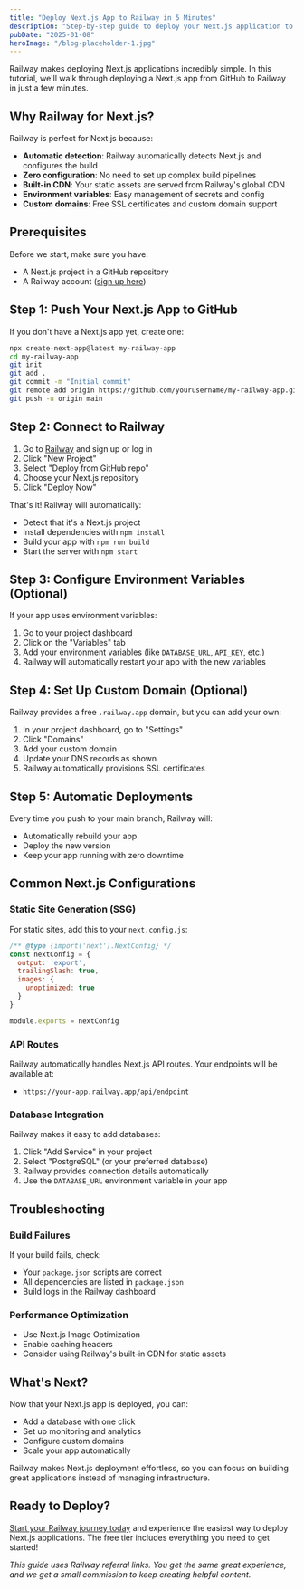 ```yaml
---
title: "Deploy Next.js App to Railway in 5 Minutes"
description: "Step-by-step guide to deploy your Next.js application to Railway platform with automatic builds and custom domains."
pubDate: "2025-01-08"
heroImage: "/blog-placeholder-1.jpg"
---
```


Railway makes deploying Next.js applications incredibly simple. In this tutorial, we'll walk through deploying a Next.js app from GitHub to Railway in just a few minutes.

## Why Railway for Next.js?

Railway is perfect for Next.js because:
- **Automatic detection**: Railway automatically detects Next.js and configures the build
- **Zero configuration**: No need to set up complex build pipelines
- **Built-in CDN**: Your static assets are served from Railway's global CDN
- **Environment variables**: Easy management of secrets and config
- **Custom domains**: Free SSL certificates and custom domain support

## Prerequisites

Before we start, make sure you have:
- A Next.js project in a GitHub repository
- A Railway account ([sign up here](https://railway.com/?referralCode=RRANX))

## Step 1: Push Your Next.js App to GitHub

If you don't have a Next.js app yet, create one:

```bash
npx create-next-app@latest my-railway-app
cd my-railway-app
git init
git add .
git commit -m "Initial commit"
git remote add origin https://github.com/yourusername/my-railway-app.git
git push -u origin main
```

## Step 2: Connect to Railway

1. Go to [Railway](https://railway.com/?referralCode=RRANX) and sign up or log in
2. Click "New Project"
3. Select "Deploy from GitHub repo"
4. Choose your Next.js repository
5. Click "Deploy Now"

That's it! Railway will automatically:
- Detect that it's a Next.js project
- Install dependencies with `npm install`
- Build your app with `npm run build`
- Start the server with `npm start`

## Step 3: Configure Environment Variables (Optional)

If your app uses environment variables:

1. Go to your project dashboard
2. Click on the "Variables" tab
3. Add your environment variables (like `DATABASE_URL`, `API_KEY`, etc.)
4. Railway will automatically restart your app with the new variables

## Step 4: Set Up Custom Domain (Optional)

Railway provides a free `.railway.app` domain, but you can add your own:

1. In your project dashboard, go to "Settings"
2. Click "Domains"
3. Add your custom domain
4. Update your DNS records as shown
5. Railway automatically provisions SSL certificates

## Step 5: Automatic Deployments

Every time you push to your main branch, Railway will:
- Automatically rebuild your app
- Deploy the new version
- Keep your app running with zero downtime

## Common Next.js Configurations

### Static Site Generation (SSG)

For static sites, add this to your `next.config.js`:

```javascript
/** @type {import('next').NextConfig} */
const nextConfig = {
  output: 'export',
  trailingSlash: true,
  images: {
    unoptimized: true
  }
}

module.exports = nextConfig
```

### API Routes

Railway automatically handles Next.js API routes. Your endpoints will be available at:
- `https://your-app.railway.app/api/endpoint`

### Database Integration

Railway makes it easy to add databases:

1. Click "Add Service" in your project
2. Select "PostgreSQL" (or your preferred database)
3. Railway provides connection details automatically
4. Use the `DATABASE_URL` environment variable in your app

## Troubleshooting

### Build Failures

If your build fails, check:
- Your `package.json` scripts are correct
- All dependencies are listed in `package.json`
- Build logs in the Railway dashboard

### Performance Optimization

- Use Next.js Image Optimization
- Enable caching headers
- Consider using Railway's built-in CDN for static assets

## What's Next?

Now that your Next.js app is deployed, you can:
- Add a database with one click
- Set up monitoring and analytics
- Configure custom domains
- Scale your app automatically

Railway makes Next.js deployment effortless, so you can focus on building great applications instead of managing infrastructure.

## Ready to Deploy?

[Start your Railway journey today](https://railway.com/?referralCode=RRANX) and experience the easiest way to deploy Next.js applications. The free tier includes everything you need to get started!

*This guide uses Railway referral links. You get the same great experience, and we get a small commission to keep creating helpful content.*
